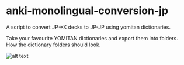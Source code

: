 # anki-monolingual-conversion-jp
A script to convert JP->X decks to JP-JP using yomitan dictionaries.


Take your favourite YOMITAN dictionaries and export them into folders.
How the dictionary folders should look.

![alt text](https://github.com/IMakeBotsForYou/anki-monolingual-conversion-jp/blob/main/dictionaries.jpg?raw=true)
